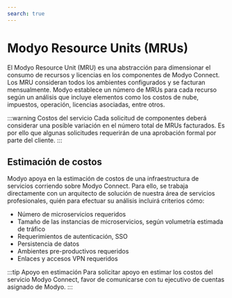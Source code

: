 ```yaml
---
search: true
---
```


# Modyo Resource Units (MRUs)

El Modyo Resource Unit (MRU) es una abstracción para dimensionar el consumo de recursos y licencias en los componentes de Modyo Connect. Los MRU consideran todos los ambientes configurados y se facturan mensualmente. Modyo establece un número de MRUs para cada recurso según un análisis que incluye elementos como los costos de nube, impuestos, operación, licencias asociadas, entre otros.

:::warning Costos del servicio
Cada solicitud de componentes deberá considerar una posible variación en el número total de MRUs facturados. Es por ello que algunas solicitudes requerirán de una aprobación formal por parte del cliente.
:::

## Estimación de costos

Modyo apoya en la estimación de costos de una infraestructura de servicios corriendo sobre Modyo Connect. Para ello, se trabaja directamente con un arquitecto de solución de nuestra área de servicios profesionales, quién para efectuar su análisis incluirá criterios cómo:

- Número de microservicios requeridos
- Tamaño de las instancias de microservicios, según volumetría estimada de tráfico
- Requerimientos de autenticación, SSO
- Persistencia de datos
- Ambientes pre-productivos requeridos
- Enlaces y accesos VPN requeridos

:::tip Apoyo en estimación
Para solicitar apoyo en estimar los costos del servicio Modyo Connect, favor de comunicarse con tu ejecutivo de cuentas asignado de Modyo.
:::